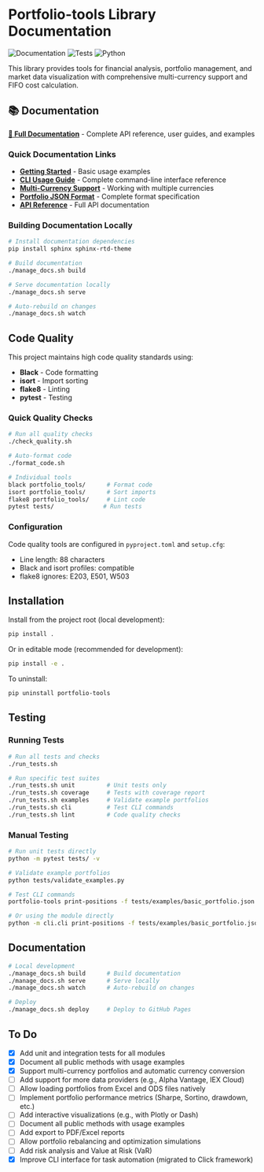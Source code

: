 # Portfolio-tools Library Documentation

![Documentation](https://img.shields.io/badge/docs-sphinx-brightgreen.svg)
![Tests](https://github.com/ggenzone/portfolio-tools/workflows/Tests%20and%20Quality%20Checks/badge.svg)
![Python](https://img.shields.io/badge/python-3.8%2B-blue.svg)

This library provides tools for financial analysis, portfolio management, and market data visualization with comprehensive multi-currency support and FIFO cost calculation.

## 📚 Documentation

**[📖 Full Documentation](https://ggenzone.github.io/portfolio-tools/)** - Complete API reference, user guides, and examples

### Quick Documentation Links

- **[Getting Started](https://ggenzone.github.io/portfolio-tools/examples/basic_usage.html)** - Basic usage examples
- **[CLI Usage Guide](https://ggenzone.github.io/portfolio-tools/examples/cli_usage.html)** - Complete command-line interface reference
- **[Multi-Currency Support](https://ggenzone.github.io/portfolio-tools/examples/multi_currency.html)** - Working with multiple currencies
- **[Portfolio JSON Format](https://ggenzone.github.io/portfolio-tools/user_guide/portfolio_format.html)** - Complete format specification
- **[API Reference](https://ggenzone.github.io/portfolio-tools/api/modules.html)** - Full API documentation

### Building Documentation Locally

```bash
# Install documentation dependencies
pip install sphinx sphinx-rtd-theme

# Build documentation
./manage_docs.sh build

# Serve documentation locally
./manage_docs.sh serve

# Auto-rebuild on changes
./manage_docs.sh watch
```

## Code Quality

This project maintains high code quality standards using:

- **Black** - Code formatting
- **isort** - Import sorting  
- **flake8** - Linting
- **pytest** - Testing

### Quick Quality Checks

```bash
# Run all quality checks
./check_quality.sh

# Auto-format code
./format_code.sh

# Individual tools
black portfolio_tools/      # Format code
isort portfolio_tools/      # Sort imports
flake8 portfolio_tools/     # Lint code
pytest tests/              # Run tests
```

### Configuration

Code quality tools are configured in `pyproject.toml` and `setup.cfg`:
- Line length: 88 characters
- Black and isort profiles: compatible
- flake8 ignores: E203, E501, W503

## Installation

Install from the project root (local development):

```bash
pip install .
```
Or in editable mode (recommended for development):
```bash
pip install -e .
```

To uninstall:
```bash
pip uninstall portfolio-tools
```

## Testing

### Running Tests

```bash
# Run all tests and checks
./run_tests.sh

# Run specific test suites
./run_tests.sh unit         # Unit tests only
./run_tests.sh coverage     # Tests with coverage report
./run_tests.sh examples     # Validate example portfolios
./run_tests.sh cli          # Test CLI commands
./run_tests.sh lint         # Code quality checks
```

### Manual Testing

```bash
# Run unit tests directly
python -m pytest tests/ -v

# Validate example portfolios
python tests/validate_examples.py

# Test CLI commands
portfolio-tools print-positions -f tests/examples/basic_portfolio.json

# Or using the module directly
python -m cli.cli print-positions -f tests/examples/basic_portfolio.json
```

## Documentation

```bash
# Local development
./manage_docs.sh build      # Build documentation
./manage_docs.sh serve      # Serve locally
./manage_docs.sh watch      # Auto-rebuild on changes

# Deploy
./manage_docs.sh deploy     # Deploy to GitHub Pages
```

## To Do

- [x] Add unit and integration tests for all modules
- [x] Document all public methods with usage examples
- [x] Support multi-currency portfolios and automatic currency conversion
- [ ] Add support for more data providers (e.g., Alpha Vantage, IEX Cloud)
- [ ] Allow loading portfolios from Excel and ODS files natively
- [ ] Implement portfolio performance metrics (Sharpe, Sortino, drawdown, etc.)
- [ ] Add interactive visualizations (e.g., with Plotly or Dash)
- [ ] Document all public methods with usage examples
- [ ] Add export to PDF/Excel reports
- [ ] Allow portfolio rebalancing and optimization simulations
- [ ] Add risk analysis and Value at Risk (VaR)
- [x] Improve CLI interface for task automation (migrated to Click framework)
